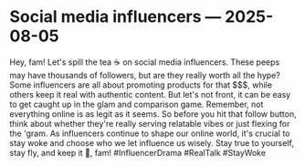 # Social media influencers — 2025-08-05

Hey, fam! Let's spill the tea ☕️ on social media influencers. These peeps may have thousands of followers, but are they really worth all the hype? Some influencers are all about promoting products for that $$$, while others keep it real with authentic content. But let's not front, it can be easy to get caught up in the glam and comparison game. Remember, not everything online is as legit as it seems. So before you hit that follow button, think about whether they're really serving relatable vibes or just flexing for the 'gram. As influencers continue to shape our online world, it's crucial to stay woke and choose who we let influence us wisely. Stay true to yourself, stay fly, and keep it 💯, fam! #InfluencerDrama #RealTalk #StayWoke